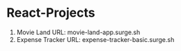 # React-Projects
1. Movie Land
URL: movie-land-app.surge.sh
3. Expense Tracker
URL: expense-tracker-basic.surge.sh
 
